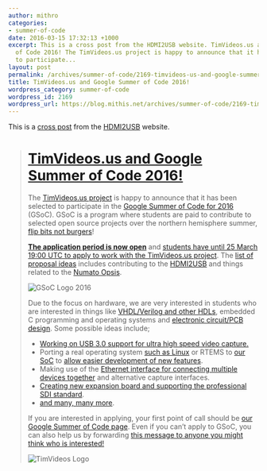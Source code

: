 ```yaml
---
author: mithro
categories:
- summer-of-code
date: 2016-03-15 17:32:13 +1000
excerpt: This is a cross post from the HDMI2USB website. TimVideos.us and Google Summer
  of Code 2016! The TimVideos.us project is happy to announce that it has been selected
  to participate...
layout: post
permalink: /archives/summer-of-code/2169-timvideos-us-and-google-summer-of-code-2016
title: TimVideos.us and Google Summer of Code 2016!
wordpress_category: summer-of-code
wordpress_id: 2169
wordpress_url: https://blog.mithis.net/archives/summer-of-code/2169-timvideos-us-and-google-summer-of-code-2016
---
```


<div class="entry-content">
<p>This is a <a href="https://hdmi2usb.tv/gsoc/hdmi2usb/2016/03/14/gsoc-2016/">cross post</a> from the <a href="https://hdmi2usb.tv">HDMI2USB</a> website.</p>
<blockquote>
<h1><a href="https://hdmi2usb.tv/timvideos/hdmi2usb/2016/01/11/new-year-roadmap/">TimVideos.us and Google Summer of Code 2016!</a></h1>
<p>The <a href="https://code.timvideos.us/">TimVideos.us project</a> is happy to announce that it has been selected to participate in the <a href="https://developers.google.com/open-source/gsoc/">Google Summer of Code for 2016 </a>(GSoC). GSoC is a program where students are paid to contribute to selected open source projects over the northern hemisphere summer, <a href="http://google-opensource.blogspot.com.au/2013/02/flip-bits-not-burgers-google-summer-of.html">flip bits not burgers</a>!</p>
<p><a href="https://developers.google.com/open-source/gsoc/timeline"><strong>The application period is now open</strong></a> and <a href="https://code.timvideos.us/summer-of-code/">students have until 25 March 19:00 UTC to apply to work with the TimVideos.us project</a>. The <a href="https://github.com/timvideos/getting-started/issues">list of proposal ideas</a> includes contributing to the <a href="https://hdmi2usb.tv/">HDMI2USB</a> and things related to the <a href="https://www.crowdsupply.com/numato-lab/opsis">Numato Opsis</a>.</p>
<p><img alt="GSoC Logo 2016" class="aligncenter" src="https://developers.google.com/open-source/gsoc/resources/downloads/GSoC2016Logo.jpg"/></p>
<p>Due to the focus on hardware, we are very interested in students who are interested in things like <a href="https://en.wikipedia.org/wiki/Hardware_description_language">VHDL/Verilog and other HDLs</a>, embedded C programming and operating systems and <a href="https://en.wikipedia.org/wiki/Circuit_design">electronic circuit/PCB design</a>. Some possible ideas include;</p>
<ul>
<li><a href="https://github.com/timvideos/getting-started/issues/5">Working on USB 3.0 support for ultra high speed video capture.</a></li>
<li>Porting a real operating system <a href="https://github.com/timvideos/getting-started/issues/30">such as Linux</a> or RTEMS to <a href="https://m-labs.hk/gateware.html">our SoC</a> to <a href="https://github.com/timvideos/getting-started/issues/33">allow easier development of new features</a>.</li>
<li>Making use of the <a href="https://github.com/timvideos/getting-started/issues/32">Ethernet interface for connecting multiple devices together</a> and alternative capture interfaces.</li>
<li><a href="https://github.com/timvideos/getting-started/issues/2">Creating new expansion board and supporting the professional SDI standard</a>.</li>
<li><a href="https://github.com/timvideos/getting-started/issues">and many, many more</a>.</li>
</ul>
<p>If you are interested in applying, your first point of call should be <a href="https://code.timvideos.us/summer-of-code/">our Google Summer of Code page</a>. Even if you can’t apply to GSoC, you can also help us by forwarding <a href="https://hdmi2usb.tv/gsoc/hdmi2usb/2016/03/14/gsoc-2016/">this message to anyone you might think who is interested!</a></p>
<p><img alt="TimVideos Logo" class="aligncenter" src="https://code.timvideos.us/img/logo.png"/></p>
</blockquote>
</div>